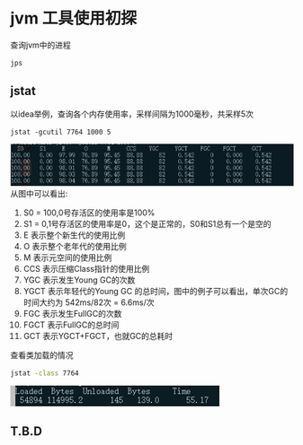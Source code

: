 # jvm 工具使用初探
查询jvm中的进程
```bash
jps
```
## jstat
以idea举例，查询各个内存使用率，采样间隔为1000毫秒，共采样5次
```
jstat -gcutil 7764 1000 5
```
![](./resource/images/2021-01-15-10-41-31.png)
从图中可以看出:
1. S0 = 100,0号存活区的使用率是100%
2. S1 = 0,1号存活区的使用率是0，这个是正常的，S0和S1总有一个是空的
3. E 表示整个新生代的使用比例
4. O 表示整个老年代的使用比例
5. M 表示元空间的使用比例
6. CCS 表示压缩Class指针的使用比例
7. YGC 表示发生Young GC的次数
8. YGCT 表示年轻代的Young GC 的总时间，图中的例子可以看出，单次GC的时间大约为 542ms/82次 = 6.6ms/次
9. FGC 表示发生FullGC的次数
10. FGCT 表示FullGC的总时间
11. GCT 表示YGCT+FGCT，也就GC的总耗时

查看类加载的情况
```bash
jstat -class 7764
```
![](./resource/images/2021-01-15-10-52-54.png)

## T.B.D